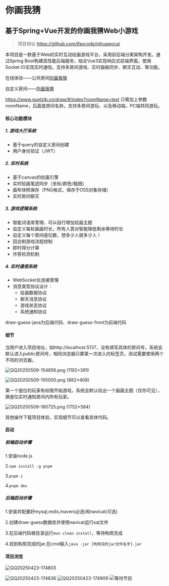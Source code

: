 # 你画我猜

## 基于Spring+Vue开发的你画我猜Web小游戏

> 项目地址 https://github.com/ifavcode/nihuawocai

本项目是一款基于Web的实时互动绘画游戏平台，采用前后端分离架构开发。通过Spring Boot构建高性能后端服务，结合Vue3实现响应式前端界面，使用Socket.IO实现实时通信。支持多房间游戏、实时画板同步、聊天互动、等功能。

在线体验——公共房间[你画我猜](https://www.guetzjb.cn/draw/#/index)

自定义房间——[你画我猜](https://www.guetzjb.cn/draw/#/index?roomName=test)

https://www.guetzjb.cn/draw/#/index?roomName=test
只需加上参数roomName，后面是房间名称，支持多房间游玩、以及移动端，PC端共同游玩。

#### 核心功能模块

##### 1. 游戏大厅系统

- 基于query的自定义房间创建
- 用户身份验证（JWT）

##### 2. 实时系统

- 基于canvas的绘画引擎
- 实时绘画笔迹同步（坐标/颜色/粗细）
- 画布快照保存（PNG格式、保存于OSS对象存储）
- 实时房间聊天

##### 3. 游戏逻辑系统

- 智能词语库管理，可以自行增加绘画主题
- 自定义每轮画画时长，所有人答对智能降低剩余等待时长
- 自定义每个房间座位数，想多少人就多少人！
- 回合制游戏流程控制
- 即时得分计算
- 作答检测机制

##### 4. 实时通信系统

- WebSocket长连接管理
- 消息类型协议设计：
  - 绘画数据协议
  - 聊天消息协议
  - 游戏状态协议
  - 系统通知协议

draw-guess-java为后端代码、draw-guess-front为前端代码

#### 细节

当用户进入项目地址，如http://localhost:5137，没有填写具体的房间号，系统会默认进入public房间号，相同浏览器只算第一次进入的标签页，测试需要使用两个不同的浏览器。

![QQ20250509-154856.png (1192×391)](https://ifavcode.github.io/images/QQ20250509-154856.png)

![QQ20250509-155000.png (882×408)](https://ifavcode.github.io/images/QQ20250509-155000.png)

第一个座位的玩家有权限开始游戏，系统会默认给出一个画画主题（仅你可见），换座位实时通知房间内所有玩家。

![QQ20250509-160725.png (1752×584)](https://ifavcode.github.io/images/QQ20250509-160725.png)

其他操作下载项目体验，实现细节可以查看具体代码。

#### 启动

##### **前端启动步骤**

1.安装node.js

2.`npm install -g pnpm`

3.`pnpm i`

4.`pnpm dev`

##### **后端启动步骤**

1.安装并配置好mysql,redis,maven(必选)和navicat(可选)

2.创建draw-guess数据库并使用navicat运行sql文件

3.在后端代码根目录运行`mvn clean install`，等待构筑完成

4.找到构筑完成的jar,在cmd输入`java -jar [构筑完的jar文件名字].jar`

#### 项目浏览

![QQ20250423-174803](https://ifavcode.github.io/images/QQ20250423-174803.png)

![QQ20250423-174836](https://ifavcode.github.io/images/QQ20250423-174836.png)
![QQ20250423-174909](https://ifavcode.github.io/images/QQ20250423-174909.png)
![等待节目](https://ifavcode.github.io/images/等待节目.png)

